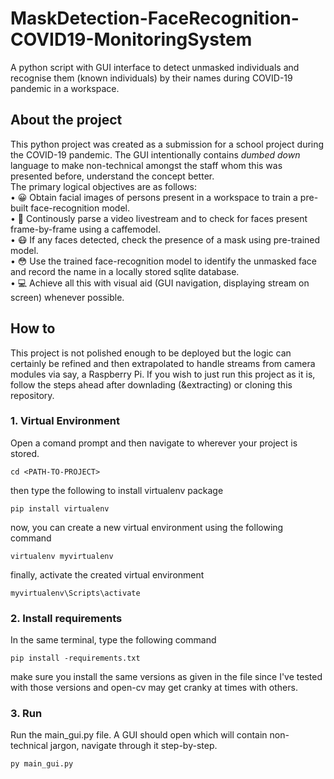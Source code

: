 # MaskDetection-FaceRecognition-COVID19-MonitoringSystem
A python script with GUI interface to detect unmasked individuals and recognise them (known individuals) by their names during COVID-19 pandemic in a workspace.

<h2>About the project</h2>
This python project was created as a submission for a school project during the COVID-19 pandemic. The GUI intentionally contains <i>dumbed down</i> language to make non-technical amongst the staff whom this was presented before, understand the concept better. <br>
The primary logical objectives are as follows: <br>
• 😀 Obtain facial images of persons present in a workspace to train a pre-built face-recognition model.<br>
• 📸 Continously parse a video livestream and to check for faces present frame-by-frame using a caffemodel.<br>
• 😷 If any faces detected, check the presence of a mask using pre-trained model.<br>
• 😳 Use the trained face-recognition model to identify the unmasked face and record the name in a locally stored sqlite database.<br>
• 💻 Achieve all this with visual aid (GUI navigation, displaying stream on screen) whenever possible.

<h2>How to</h2>
This project is not polished enough to be deployed but the logic can certainly be refined and then extrapolated to handle streams from camera modules via say, a Raspberry Pi. If you wish to just run this project as it is, follow the steps ahead after downlading (&extracting) or cloning this repository.


<h3>1. Virtual Environment</h3>
Open a comand prompt and then navigate to wherever your project is stored.

```
cd <PATH-TO-PROJECT>
```
then type the following to install virtualenv package

```
pip install virtualenv
```
now, you can create a new virtual environment using the following command

```
virtualenv myvirtualenv
```

finally, activate the created virtual environment

```
myvirtualenv\Scripts\activate
```
<h3>2. Install requirements</h3>
In the same terminal, type the following command

```
pip install -requirements.txt
```
make sure you install the same versions as given in the file since I've tested with those versions and open-cv may get cranky at times with others.
<br>
<h3>3. Run</h3>
Run the main_gui.py file. A GUI should open which will contain non-technical jargon, navigate through it step-by-step.

```
py main_gui.py
```
